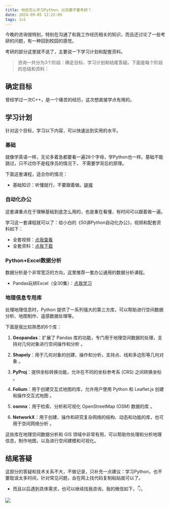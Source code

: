 ```yaml
---
title: 地信怎么学习Python，以及要不要考研？
date: 2024-09-05 12:22:05
tags: 1v1
---
```


今晚的咨询很特别，特别在沟通了和我工作经历相关的知识，而且还讨论了一些考研的问题，有一种回到校园的感觉。

考研的部分这里就不说了，主要说一下学习计划和配套资料。

> 咨询一共分为3个阶段：确定目标、学习计划和结尾答疑。下面是每个阶段的总结和资料：

## 确定目标

曾经学过一次C++，是一个痛苦的经历，这次想直接学点有用的。

## 学习计划

针对这个目标，学习以下内容，可以快速达到实用的水平。

### 基础

就像学英语一样，无论多着急都要看一遍26个字母，学Python也一样。基础不能跳过，只不过你不是程序员的情况下， 不需要学背后的原理。

下面这套课程，适合你的情况：

- 基础知识：听懂就行，不要跟着做。[链接](https://www.bilibili.com/video/BV1MM4y1G76j/?spm_id_from=333.999.0.0)

### 自动化办公

这套课重点在于理解基础到底怎么用的，也是重在看懂，有时间可以跟着做一遍。

学习这一套课程就可以了：给小白的《50讲Python自动化办公》，视频和配套资料如下：

- 全套视频：[点我查看](https://www.python-office.com/course/50-python-office.html)
- 全套资料：[点我下载](http://www.python4office.cn/python-course/50-python-office/)

### Python+Excel数据分析

数据分析是个非常宽泛的方向，这里推荐一套办公通用的数据分析课程。

- Pandas玩转Excel（全30集）：[点我学习](https://www.bilibili.com/video/BV1hk4y1C73S/)

### 地理信息专用库


处理地理信息时，Python 提供了一系列强大的第三方库，可以帮助进行空间数据分析、地图制作、遥感数据处理等。

下面是我比较熟悉的6个库：

1. **Geopandas**：扩展了 Pandas 库的功能，专门用于地理空间数据的处理，支持对几何对象进行空间操作和分析 。

2. **Shapely**：用于几何对象的创建、操作和分析，支持点、线和多边形等几何对象 。

3. **PyProj**：提供坐标转换功能，允许在不同的坐标参考系 (CRS) 之间转换坐标 。

4. **Folium**：用于创建交互式地图的库，允许用户使用 Python 和 Leaflet.js 创建和操作交互式地图 。

5. **osmnx**：用于检索、分析和可视化 OpenStreetMap (OSM) 数据的库 。

6. **NetworkX**：用于创建、操作和研究复杂网络的结构、动态和功能的库，也可用于空间网络分析 。

这些库在地理空间数据分析和 GIS 领域中非常有用，可以帮助你处理和分析地理信息，制作地图，以及进行空间建模和可视化。




## 结尾答疑

这部分的答疑和技术关系不大，不做记录，只补充一点建议：学习Python，也不要耽误太多时间，针对常见问题，会在网上找代码复制粘贴就可以了。

- 而且以后遇到具体需求，也可以继续找我咨询，我的微信如下，👇。

![](https://cos.python-office.com/wechat/qr-code.jpg)